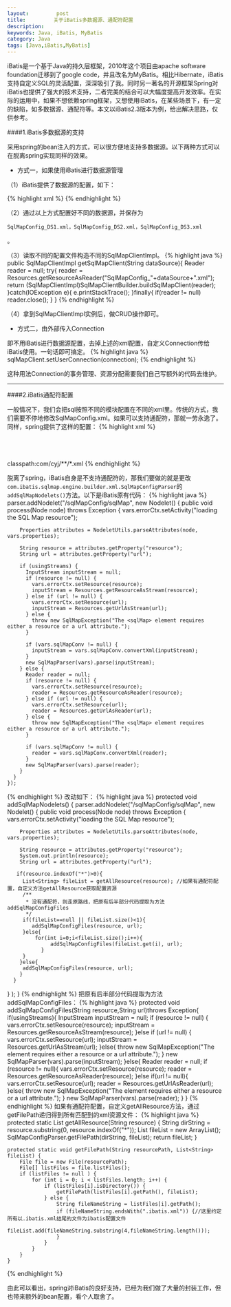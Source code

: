 ```yaml
---
layout:         post
title:         关于iBatis多数据源、通配符配置
description: 
keywords: Java, iBatis, MyBatis
category: Java
tags: [Java,iBatis,MyBatis]
---
```


iBatis是一个基于Java的持久层框架，2010年这个项目由apache software foundation迁移到了google code，并且改名为MyBatis。相比Hibernate，iBatis支持自定义SQL的灵活配置，深深吸引了我。同时另一著名的开源框架Spring对iBatis也提供了强大的技术支持，二者完美的结合可以大幅度提高开发效率。在实际的运用中，如果不想依赖spring框架，又想使用iBatis，在某些场景下，有一定的缺陷，如多数据源、通配符等。本文以iBatis2.3版本为例，给出解决思路，仅供参考。

<!-- more -->

####1.iBatis多数据源的支持

采用spring的bean注入的方式，可以很方便地支持多数据源。以下两种方式可以在脱离spring实现同样的效果。

* 方式一，如果使用iBatis进行数据源管理

（1）iBatis提供了数据源的配置，如下：

{% highlight xml %}
  <transactionManager type="JDBC"><!-- 定义了ibatis的事务管理器有3中（JDBC,JTA:容器提供的JTA服务,EXTERNAL:外部事务管理） -->
		<dataSource type="SIMPLE"><!-- type属性指定了数据源的链接类型，也有3种类型(SIMPLE:ibatis内置的dataSource实现,DBCP:基于Apache DBCP连接池组件实现的DataSource封装,JNDI:使用J2EE容器提供的DataSource实现) -->
			<property name="JDBC.Driver"
				value="oracle.jdbc.driver.OracleDriver" />
			<property name="JDBC.ConnectionURL"
				value="jdbc:oracle:thin:@host:port:sid" />
			<property name="JDBC.Username" value="usr" />
			<property name="JDBC.Password" value="pwd" />
			<property name="Pool.MaximumActiveConnections" value="10" />
			<property name="Pool.MaximumIdleConnections" value="5" />
			<property name="Pool.MaximumCheckoutTime" value="120000" />
			<property name="TimeToWait" value="500" />
		</dataSource>
	</transactionManager>
{% endhighlight %}

（2）通过以上方式配置好不同的数据源，并保存为<pre><code>SqlMapConfig\_DS1.xml，SqlMapConfig\_DS2.xml，SqlMapConfig\_DS3.xml</code></pre>。

（3）读取不同的配置文件构造不同的SqlMapClientImpl。
{% highlight java %}
public SqlMapClientImpl getSqlMapClient(String dataSource){
 Reader reader = null;
  try{
    reader = Resources.getResourceAsReader("SqlMapConfig_"+dataSource+".xml");
    return (SqlMapClientImpl)SqlMapClientBuilder.buildSqlMapClient(reader);			
  }catch(IOException e){
    e.printStackTrace();
  }finally{
    if(reader != null)
      reader.close();
  }
}
{% endhighlight %}

（4）拿到SqlMapClientImpl实例后，做CRUD操作即可。

* 方式二，由外部传入Connection

即不用iBatis进行数据源配置，去掉上述的xml配置，自定义Connection传给iBatis使用。一句话即可搞定。
{% highlight java %}
sqlMapClient.setUserConnection(connection);
{% endhighlight %}

这种用法Connection的事务管理、资源分配需要我们自己写额外的代码去维护。

----------------------------

####2.iBatis通配符配置

一般情况下，我们会把sql按照不同的模块配置在不同的xml里。传统的方式，我们需要不停地修改SqlMapConfig.xml。如果可以支持通配符，那就一劳永逸了。同样，spring提供了这样的配置：
{% highlight xml %}
<bean id="sqlMapClient"  
    class="org.springframework.orm.ibatis.SqlMapClientFactoryBean">  
    <property name="dataSource">  
        <ref bean="datasource" />  
    </property>  
    <property name="configLocation" value="classpath:com/sqlmap/sqlmap-config.xml" >  
    </property> 
     <property name="mappingLocations">
        <value>classpath:com/cyj/**/*.xml</value>
    </property>
</bean> 
{% endhighlight %}

脱离了spring，iBatis自身是不支持通配符的，那我们要做的就是更改`com.ibatis.sqlmap.engine.builder.xml.SqlMapConfigParser`的`addSqlMapNodelets()`方法。以下是iBatis原有代码：
{% highlight java %}
parser.addNodelet("/sqlMapConfig/sqlMap", new Nodelet() {
      public void process(Node node) throws Exception {
        vars.errorCtx.setActivity("loading the SQL Map resource");

        Properties attributes = NodeletUtils.parseAttributes(node, vars.properties);

        String resource = attributes.getProperty("resource");
        String url = attributes.getProperty("url");

        if (usingStreams) {
          InputStream inputStream = null;
          if (resource != null) {
            vars.errorCtx.setResource(resource);
            inputStream = Resources.getResourceAsStream(resource);
          } else if (url != null) {
            vars.errorCtx.setResource(url);
            inputStream = Resources.getUrlAsStream(url);
          } else {
            throw new SqlMapException("The <sqlMap> element requires either a resource or a url attribute.");
          }

          if (vars.sqlMapConv != null) {
            inputStream = vars.sqlMapConv.convertXml(inputStream);
          }
          new SqlMapParser(vars).parse(inputStream);
        } else {
          Reader reader = null;
          if (resource != null) {
            vars.errorCtx.setResource(resource);
            reader = Resources.getResourceAsReader(resource);
          } else if (url != null) {
            vars.errorCtx.setResource(url);
            reader = Resources.getUrlAsReader(url);
          } else {
            throw new SqlMapException("The <sqlMap> element requires either a resource or a url attribute.");
          }

          if (vars.sqlMapConv != null) {
            reader = vars.sqlMapConv.convertXml(reader);
          }
          new SqlMapParser(vars).parse(reader);
        }
      }
    });
{% endhighlight %}
改动如下：
{% highlight java %}
 protected void addSqlMapNodelets() {
    parser.addNodelet("/sqlMapConfig/sqlMap", new Nodelet() {
      public void process(Node node) throws Exception {
        vars.errorCtx.setActivity("loading the SQL Map resource");

        Properties attributes = NodeletUtils.parseAttributes(node, vars.properties);

        String resource = attributes.getProperty("resource");
        System.out.println(resource);
        String url = attributes.getProperty("url");

       if(resource.indexOf("*")>0){   
  	     List<String> fileList = getAllResource(resource); //如果有通配符配置，自定义方法getAllResource获取配置资源
  	     /**
 	      * 没有通配符，则走原路线，把原有后半部分代码提取为方法addSqlMapConfigFiles
 	      */
 	     if(fileList==null || fileList.size()<1){
 	    	addSqlMapConfigFiles(resource, url);
 	     }else{
 	    	 for(int i=0;i<fileList.size();i++){   
 	    	      addSqlMapConfigFiles(fileList.get(i), url);   
 	    	   }   
 	     }
 	    }else{   
  	     addSqlMapConfigFiles(resource, url);
  	    }  
      }
   }
  );
  }
{% endhighlight %}
把原有后半部分代码提取为方法addSqlMapConfigFiles：
{% highlight java %}
   protected void addSqlMapConfigFiles(String resource,String url)throws Exception{
   if(usingStreams){
	   InputStream inputStream = null;
	   if (resource != null) {
		   vars.errorCtx.setResource(resource);
	       inputStream = Resources.getResourceAsStream(resource);
	   }else if (url != null) {
		   vars.errorCtx.setResource(url);
	       inputStream = Resources.getUrlAsStream(url);
	   }else{
	    throw new SqlMapException("The <sqlMap> element requires either a resource or a url attribute.");
	   }
	   new SqlMapParser(vars).parse(inputStream);
  }else{
	   Reader reader = null;
	   if (resource != null){
		   vars.errorCtx.setResource(resource);
	       reader = Resources.getResourceAsReader(resource);
	   }else if(url != null){
		   vars.errorCtx.setResource(url);
	       reader = Resources.getUrlAsReader(url);
	   }else{
	    throw new SqlMapException("The <sqlMap> element requires either a resource or a url attribute."); 
	   }
	   new SqlMapParser(vars).parse(reader);
  }
 }
{% endhighlight %}
如果有通配符配置，自定义getAllResource方法，通过getFilePath递归得到所有匹配到的xml资源文件：
{% highlight java %}
protected static List<String> getAllResource(String resource) {
		String dirString = resource.substring(0, resource.indexOf("*"));
		List<String> fileList = new ArrayList<String>();
		SqlMapConfigParser.getFilePath(dirString, fileList);
		return fileList;
	}

	protected static void getFilePath(String resourcePath, List<String> fileList) {
		File file = new File(resourcePath);
		File[] listFiles = file.listFiles();
		if (listFiles != null ) {
			for (int i = 0; i < listFiles.length; i++) {
				if (listFiles[i].isDirectory()) {
					getFilePath(listFiles[i].getPath(), fileList);
				} else {
					String fileNameString = listFiles[i].getPath();
					if (fileNameString.endsWith(".ibatis.xml")) {//这里约定所有以.ibatis.xml结尾的文件为ibatis配置文件
						fileList.add(fileNameString.substring(4,fileNameString.length()));
					}
				}
			}
		}
	}
{% endhighlight %}

由此可以看出，spring对iBatis的良好支持，已经为我们做了大量的封装工作，但也带来额外的bean配置，看个人取舍了。
